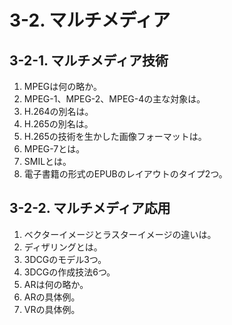 # 3-2. マルチメディア

## 3-2-1. マルチメディア技術

1. MPEGは何の略か。
2. MPEG-1、MPEG-2、MPEG-4の主な対象は。
3. H.264の別名は。
4. H.265の別名は。
5. H.265の技術を生かした画像フォーマットは。
6. MPEG-7とは。
7. SMILとは。
8. 電子書籍の形式のEPUBのレイアウトのタイプ2つ。

## 3-2-2. マルチメディア応用

1. ベクターイメージとラスターイメージの違いは。
2. ディザリングとは。
3. 3DCGのモデル3つ。
4. 3DCGの作成技法6つ。
5. ARは何の略か。
6. ARの具体例。
7. VRの具体例。